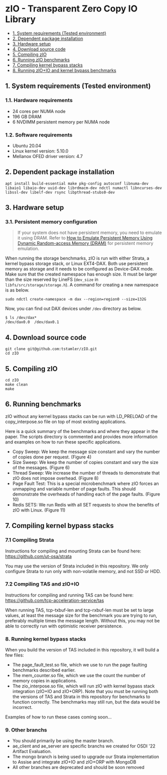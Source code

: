 # zIO - Transparent Zero Copy IO Library <!-- omit in toc -->

- [1. System requirements (Tested environment)](#1-system-requirements-tested-environment)
- [2. Dependent package installation](#2-dependent-package-installation)
- [3. Hardware setup](#3-hardware-setup)
- [4. Download source code](#4-download-source-code)
- [5. Compiling zIO](#5-compiling-zIO)
- [6. Running zIO benchmarks](#11-running-zIO-benchmarks)
- [7. Compiling kernel bypass stacks](#5-compiling-kernel-bypass)
- [8. Running zIO+IO and kernel bypass benchmarks](#11-running-kernel-bypass-benchmarks)

## 1. System requirements (Tested environment)

### 1.1. Hardware requirements

- 24 cores per NUMA node
- 196 GB DRAM
- 6 NVDIMM persistent memory per NUMA node

### 1.2. Software requirements

- Ubuntu 20.04
- Linux kernel version: 5.10.0
- Mellanox OFED driver version: 4.7


## 2. Dependent package installation

```shell
apt install build-essential make pkg-config autoconf libnuma-dev libaio1 libaio-dev uuid-dev librdmacm-dev ndctl numactl libncurses-dev libssl-dev libelf-dev rsync libpthread-stubs0-dev
```

## 3. Hardware setup

### 3.1. Persistent memory configuration

> If your system does not have persistent memory, you need to emulate it using DRAM. Refer to [How to Emulate Persistent Memory Using Dynamic Random-access Memory (DRAM)](https://software.intel.com/content/www/us/en/develop/articles/how-to-emulate-persistent-memory-on-an-intel-architecture-server.html) for persistent memory emulation.

When running the storage benchmarks, zIO is run with either Strata, a kernel bypass storage stack, or Linux EXT4-DAX. Both use persistent memory as storage and it needs to be configured as Device-DAX mode. Make sure that the created namespace has enough size. It must be larger than the size reserved by LineFS (`dev_size` in `libfs/src/storage/storage.h`). A command for creating a new namespace is as below.

```shell
sudo ndctl create-namespace -m dax --region=region0 --size=132G
```

Now, you can find out DAX devices under `/dev` directory as below.

```shell
$ ls /dev/dax*
/dev/dax0.0  /dev/dax0.1
```

## 4. Download source code

```shell
git clone git@github.com:tstamler/zIO.git
cd zIO
```

## 5. Compiling zIO

```shell
cd zIO
make clean
make
```

## 6. Running benchmarks

zIO without any kernel bypass stacks can be run with LD_PRELOAD of the copy_interpose.so file on top of most existing applications. 

Here is a quick summary of the benchmarks and where they appear in the paper. The scripts directory is commented and provides more information and examples on how to run these specific applications.

- Copy Sweep: We keep the message size constant and vary the number of copies done per request. (Figure 4) 
- Size Sweep: We keep the number of copies constant and vary the size of the messages. (Figure 6) 
- Thread Sweep: We increase the number of threads to demonstrate that zIO does not impose overhead. (Figure 8) 
- Page Fault Test: This is a special microbenchmark where zIO forces an unmapping and variable number of page faults. This should demonstrate the overheads of handling each of the page faults. (Figure 10) 
- Redis SETS: We run Redis with all SET requests to show the benefits of zIO with Linux. (Figure 11)

## 7. Compiling kernel bypass stacks

### 7.1 Compiling Strata

Instructions for compiling and mounting Strata can be found here:
https://github.com/ut-osa/strata

You may use the version of Strata included in this repository. We only configure Strata to run only with non-volatile memory, and not SSD or HDD. 

### 7.2 Compiling TAS and zIO+IO 

Instructions for compiling and running TAS can be found here:
https://github.com/tcp-acceleration-service/tas

When running TAS, tcp-txbuf-len and tcp-rxbuf-len must be set to large values, at least the message size for the benchmark you are trying to run, preferably multiple times the message length. Without this, you may not be able to correctly run with optimistic receiver persistence. 

### 8. Running kernel bypass stacks

When you build the version of TAS included in this repository, it will build a few files:

- The page_fault_test.so file, which we use to run the page faulting benchmarks described earlier. 
- The mem_counter.so file, which we use the count the number of memory copies in applications.
- The zio_interpose.so file, which will run zIO with kernel bypass stack integration (zIO+IO and zIO+ORP). Note that you must be running both the versions of TAS and Strata in this repository for benchmarks to function correctly. The benchmarks may still run, but the data would be incorrect. 

Examples of how to run these cases coming soon...

### 9. Other branchs

- You should primarily be using the master branch. 
- ae_client and ae_server are specific branchs we created for OSDI '22 Artifact Evaluation. 
- The mongo branch is being used to upgrade our Strata implementation to Assise and integrate zIO+IO and zIO+ORP with MongoDB
- All other branches are deprecated and should be soon removed
